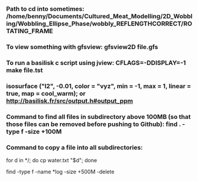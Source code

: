 ### Path to cd into sometimes: /home/benny/Documents/Cultured_Meat_Modelling/2D_Wobbling/Wobbling_Ellipse_Phase/wobbly_REFLENGTHCORRECT/ROTATING_FRAME

### To view something with gfsview: gfsview2D file.gfs

### To run a basilisk c script using jview: CFLAGS=-DDISPLAY=-1 make file.tst

### isosurface ("l2", -0.01, color = "vyz", min = -1, max = 1, linear = true, map = cool_warm); or http://basilisk.fr/src/output.h#output_ppm 

### Command to find all files in subdirectory above 100MB (so that those files can be removed before pushing to Github): find . -type f -size +100M

### Command to copy a file into all subdirectories: 
for d in */; do cp water.txt "$d"; done

find -type f -name *log -size +500M -delete
